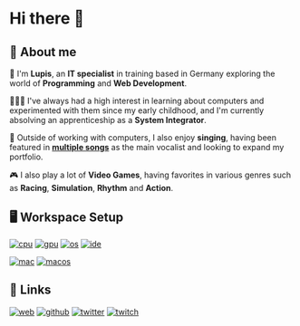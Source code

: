 # Hi there 👋
## 🚀 About me
🐺 I'm **Lupis**, an **IT specialist** in training based in Germany exploring the world of **Programming** and **Web Development**.

🧑🏻‍💻 I've always had a high interest in learning about computers and experimented with them since my early childhood, and I'm currently absolving an apprenticeship as a **System Integrator**.

🎤 Outside of working with computers, I also enjoy **singing**, having been featured in [**multiple songs**](https://open.spotify.com/playlist/2xUUaSCJS5CoNqH8UBDGwH) as the main vocalist and looking to expand my portfolio.

🎮 I also play a lot of **Video Games**, having favorites in various genres such as **Racing**, **Simulation**, **Rhythm** and **Action**.


## 🖥️ Workspace Setup
[![cpu](https://img.shields.io/badge/AMD-Ryzen_7_3700X-ED1C24?style=for-the-badge&logo=amd&logoColor=white)](https://www.amd.com/en/product/8446)
[![gpu](https://img.shields.io/badge/AMD-Radeon_RX_6750XT-ED1C24?style=for-the-badge&logo=amd&logoColor=white)](https://www.asus.com/motherboards-components/graphics-cards/dual/dual-rx6750xt-o12g/)
[![os](https://img.shields.io/badge/Windows_11_Pro-0078D4?style=for-the-badge&logo=windows&logoColor=white)](https://www.microsoft.com/software-download/windows11)
[![ide](https://img.shields.io/badge/VS_Code-007ACC?style=for-the-badge&logo=Visual-Studio-Code&logoColor=white)](https://code.visualstudio.com)

[![mac](https://img.shields.io/badge/Apple-MacBook_Air_M2-717378?style=for-the-badge&logo=apple&logoColor=white)](https://www.apple.com/macbook-air-13-and-15-m2/)
[![macos](https://img.shields.io/badge/macOS-Sonoma_14.3-578F1B?style=for-the-badge&logo=macos&logoColor=white)](https://www.apple.com/macos/sonoma/)



## 🔗 Links
[![web](https://img.shields.io/badge/website-961850?style=for-the-badge&logo=google-chrome&logoColor=ffffff)](https://lupis.live)
[![github](https://img.shields.io/badge/github-181717?style=for-the-badge&logo=github&logoColor=ffffff)](https://github.com/lupisyoung)
[![twitter](https://img.shields.io/badge/twitter-1D9BF0?style=for-the-badge&logo=twitter&logoColor=ffffff)](https://twitter.com/smolwoofloop)
[![twitch](https://img.shields.io/badge/twitch-9146FF?style=for-the-badge&logo=twitch&logoColor=ffffff)](https://twitch.tv/smolwoofloop)


<!--
**LupisYoung/LupisYoung** is a ✨ _special_ ✨ repository because its `README.md` (this file) appears on your GitHub profile.

Here are some ideas to get you started:

- 🔭 I’m currently working on ...
- 🌱 I’m currently learning ...
- 👯 I’m looking to collaborate on ...
- 🤔 I’m looking for help with ...
- 💬 Ask me about ...
- 📫 How to reach me: ...
- 😄 Pronouns: ...
- ⚡ Fun fact: ...
-->
